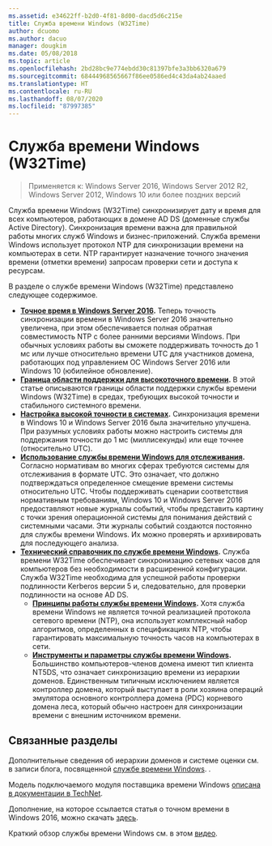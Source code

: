 ```yaml
---
ms.assetid: e34622ff-b2d0-4f81-8d00-dacd5d6c215e
title: Служба времени Windows (W32Time)
author: dcuomo
ms.author: dacuo
manager: dougkim
ms.date: 05/08/2018
ms.topic: article
ms.openlocfilehash: 2bd28bc9e774ebdd30c81397bfe3a3bb6320a679
ms.sourcegitcommit: 68444968565667f86ee0586ed4c43da4ab24aaed
ms.translationtype: HT
ms.contentlocale: ru-RU
ms.lasthandoff: 08/07/2020
ms.locfileid: "87997385"
---
```

# <a name="windows-time-service-w32time"></a>Служба времени Windows (W32Time)

>Применяется к: Windows Server 2016, Windows Server 2012 R2, Windows Server 2012, Windows 10 или более поздних версий

Служба времени Windows (W32Time) синхронизирует дату и время для всех компьютеров, работающих в домене AD DS (доменные службы Active Directory). Синхронизация времени важна для правильной работы многих служб Windows и бизнес-приложений. Служба времени Windows использует протокол NTP для синхронизации времени на компьютерах в сети. NTP гарантирует назначение точного значения времени (отметки времени) запросам проверки сети и доступа к ресурсам.

В разделе о службе времени Windows (W32Time) представлено следующее содержимое.
- **[Точное время в Windows Server 2016](accurate-time.md).** Теперь точность синхронизации времени в Windows Server 2016 значительно увеличена, при этом обеспечивается полная обратная совместимость NTP с более ранними версиями Windows. При обычных условиях работы вы сможете поддерживать точность до 1 мс или лучше относительно времени UTC для участников домена, работающих под управлением ОС Windows Server 2016 или Windows 10 (юбилейное обновление).
- **[Граница области поддержки для высокоточного времени](support-boundary.md).** В этой статье описываются границы области поддержки службы времени Windows (W32Time) в средах, требующих высокой точности и стабильного системного времени.
- **[Настройка высокой точности в системах](configuring-systems-for-high-accuracy.md).** Синхронизация времени в Windows 10 и Windows Server 2016 была значительно улучшена.  При разумных условиях работы можно настроить системы для поддержания точности до 1 мс (миллисекунды) или еще точнее (относительно UTC).
- **[Использование службы времени Windows для отслеживания](windows-time-for-traceability.md).** Согласно нормативам во многих сферах требуются системы для отслеживания в формате UTC.  Это означает, что должно подтверждаться определенное смещение времени системы относительно UTC.  Чтобы поддерживать сценарии соответствия нормативным требованиям, Windows 10 и Windows Server 2016 предоставляют новые журналы событий, чтобы представить картину с точки зрения операционной системы для понимания действий с системными часами.  Эти журналы событий создаются постоянно для службы времени Windows. Их можно проверять и архивировать для последующего анализа.
- **[Технический справочник по службе времени Windows](windows-time-service-tech-ref.md).** Служба времени W32Time обеспечивает синхронизацию сетевых часов для компьютеров без необходимости в расширенной конфигурации. Служба W32Time необходима для успешной работы проверки подлинности Kerberos версии 5 и, следовательно, для проверки подлинности на основе AD DS.
    - **[Принципы работы службы времени Windows](How-the-Windows-Time-Service-Works.md).** Хотя служба времени Windows не является точной реализацией протокола сетевого времени (NTP), она использует комплексный набор алгоритмов, определенных в спецификациях NTP, чтобы гарантировать максимальную точность часов на компьютерах в сети.
    - **[Инструменты и параметры службы времени Windows](Windows-Time-Service-Tools-and-Settings.md).** Большинство компьютеров-членов домена имеют тип клиента NT5DS, что означает синхронизацию времени из иерархии доменов. Единственным типичным исключением является контроллер домена, который выступает в роли хозяина операций эмулятора основного контроллера домена (PDC) корневого домена леса, который обычно настроен для синхронизации времени с внешним источником времени.


## <a name="related-topics"></a>Связанные разделы
Дополнительные сведения об иерархии доменов и системе оценки см. в записи блога, посвященной [службе времени Windows](/archive/blogs/w32time/what-is-windows-time-service). .

Модель подключаемого модуля поставщика времени Windows [описана в документации в TechNet](/windows/win32/sysinfo/time-provider).

Дополнение, на которое ссылается статья о точном времени в Windows 2016, можно скачать [здесь](https://windocs.blob.core.windows.net/windocs/WindowsTimeSyncAccuracy_Addendum.pdf).

Краткий обзор службы времени Windows см. в этом [видео](https://aka.ms/WS2016TimeVideo).